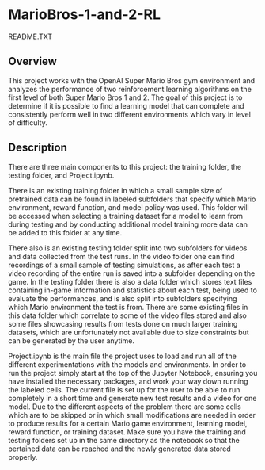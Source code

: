 # MarioBros-1-and-2-RL

README.TXT

## Overview 

This project works with the OpenAI Super Mario Bros gym environment and analyzes the performance of two reinforcement learning algorithms on the first level of both Super Mario Bros 1 and 2. The goal of this project is to determine if it is possible to find a learning model that can complete and consistently perform well in two different environments which vary in level of difficulty.

## Description 

There are three main components to this project: the training folder, the testing folder, and Project.ipynb. 

There is an existing training folder in which a small sample size of pretrained data can be found in labeled subfolders that specify which Mario environment, reward function, and model policy was used. This folder will be accessed when selecting a training dataset for a model to learn from during testing and by conducting additional model training more data can be added to this folder at any time. 

There also is an existing testing folder split into two subfolders for videos and data collected from the test runs. In the video folder one can find recordings of a small sample of testing simulations, as after each test a video recording of the entire run is saved into a subfolder depending on the game. In the testing folder there is also a data folder which stores text files containing in-game information and statistics about each test, being used to evaluate the performances, and is also split into subfolders specifying which Mario environment the test is from. There are some existing files in this data folder which correlate to some of the video files stored and also some files showcasing results from tests done on much larger training datasets, which are unfortunately not available due to size constraints but can be generated by the user anytime. 

Project.ipynb is the main file the project uses to load and run all of the different experimentations with the models and environments. In order to run the project simply start at the top of the Jupyter Notebook, ensuring you have installed the necessary packages, and work your way down running the labeled cells. The current file is set up for the user to be able to run completely in a short time and generate new test results and a video for one model. Due to the different aspects of the problem there are some cells which are to be skipped or in which small modifications are needed in order to produce results for a certain Mario game environment, learning model, reward function, or training dataset. Make sure you have the training and testing folders set up in the same directory as the notebook so that the pertained data can be reached and the newly generated data stored properly. 
